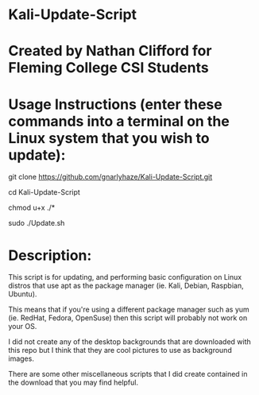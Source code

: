 # Kali-Update-Script

# Created by Nathan Clifford for Fleming College CSI Students

# Usage Instructions (enter these commands into a terminal on the Linux system that you wish to update):

git clone https://github.com/gnarlyhaze/Kali-Update-Script.git 

cd Kali-Update-Script

chmod u+x ./*

sudo ./Update.sh

# Description:
This script is for updating, and performing basic configuration on Linux distros that use apt as the package manager (ie. Kali, Debian, Raspbian, Ubuntu).

This means that if you're using a different package manager such as yum (ie. RedHat, Fedora, OpenSuse) then this script will probably not work on your OS.

I did not create any of the desktop backgrounds that are downloaded with this repo but I think that they are cool pictures to use as background images.

There are some other miscellaneous scripts that I did create contained in the download that you may find helpful. 
